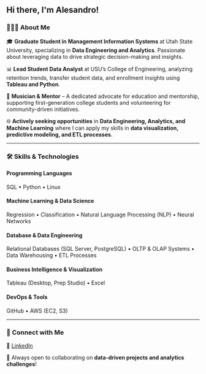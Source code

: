 ## Hi there, I'm Alesandro!

### 👨🏻‍💻 About Me
🎓 **Graduate Student in Management Information Systems** at Utah State University, specializing in **Data Engineering and Analytics**. Passionate about leveraging data to drive strategic decision-making and insights.

📊 **Lead Student Data Analyst** at USU’s College of Engineering, analyzing retention trends, transfer student data, and enrollment insights using **Tableau and Python**.

🎼 **Musician & Mentor** – A dedicated advocate for education and mentorship, supporting first-generation college students and volunteering for community-driven initiatives.

🌐 **Actively seeking opportunities** in **Data Engineering, Analytics, and Machine Learning** where I can apply my skills in **data visualization, predictive modeling, and ETL processes**.

---

### 🛠 Skills & Technologies

#### **Programming Languages**  
SQL • Python • Linux

#### **Machine Learning & Data Science**  
Regression • Classification • Natural Language Processing (NLP) • Neural Networks  

#### **Database & Data Engineering**  
Relational Databases (SQL Server, PostgreSQL) • OLTP & OLAP Systems • Data Warehousing • ETL Processes  

#### **Business Intelligence & Visualization**  
Tableau (Desktop, Prep Studio) • Excel  

#### **DevOps & Tools**  
GitHub • AWS (EC2, S3)

---

### 🤝 Connect with Me
💼 [LinkedIn](https://linkedin.com/in/alesandro-d-rodriguez)  

🚀 Always open to collaborating on **data-driven projects and analytics challenges**!
